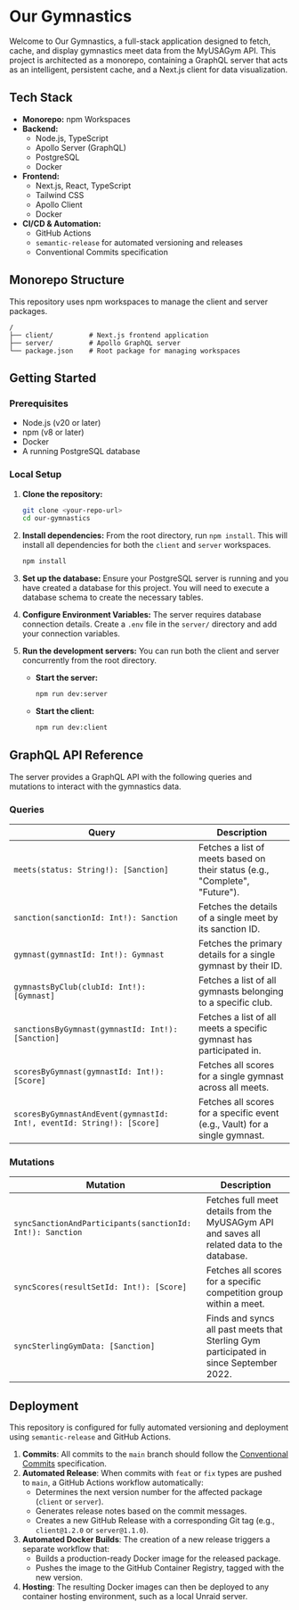 # Our Gymnastics

Welcome to Our Gymnastics, a full-stack application designed to fetch, cache, and display gymnastics meet data from the MyUSAGym API. This project is architected as a monorepo, containing a GraphQL server that acts as an intelligent, persistent cache, and a Next.js client for data visualization.

## Tech Stack

* **Monorepo:** npm Workspaces
* **Backend:**
    * Node.js, TypeScript
    * Apollo Server (GraphQL)
    * PostgreSQL
    * Docker
* **Frontend:**
    * Next.js, React, TypeScript
    * Tailwind CSS
    * Apollo Client
    * Docker
* **CI/CD & Automation:**
    * GitHub Actions
    * `semantic-release` for automated versioning and releases
    * Conventional Commits specification

## Monorepo Structure

This repository uses npm workspaces to manage the client and server packages.

```
/
├── client/         # Next.js frontend application
├── server/         # Apollo GraphQL server
└── package.json    # Root package for managing workspaces
```

## Getting Started

### Prerequisites

* Node.js (v20 or later)
* npm (v8 or later)
* Docker
* A running PostgreSQL database

### Local Setup

1.  **Clone the repository:**
    ```bash
    git clone <your-repo-url>
    cd our-gymnastics
    ```

2.  **Install dependencies:**
    From the root directory, run `npm install`. This will install all dependencies for both the `client` and `server` workspaces.
    ```bash
    npm install
    ```

3.  **Set up the database:**
    Ensure your PostgreSQL server is running and you have created a database for this project. You will need to execute a database schema to create the necessary tables.

4.  **Configure Environment Variables:**
    The server requires database connection details. Create a `.env` file in the `server/` directory and add your connection variables.

5.  **Run the development servers:**
    You can run both the client and server concurrently from the root directory.
    * **Start the server:**
        ```bash
        npm run dev:server
        ```
    * **Start the client:**
        ```bash
        npm run dev:client
        ```

## GraphQL API Reference

The server provides a GraphQL API with the following queries and mutations to interact with the gymnastics data.

### Queries

| Query                                             | Description                                                                              |
| ------------------------------------------------- | ---------------------------------------------------------------------------------------- |
| `meets(status: String!): [Sanction]`              | Fetches a list of meets based on their status (e.g., "Complete", "Future").              |
| `sanction(sanctionId: Int!): Sanction`             | Fetches the details of a single meet by its sanction ID.                                 |
| `gymnast(gymnastId: Int!): Gymnast`                | Fetches the primary details for a single gymnast by their ID.                            |
| `gymnastsByClub(clubId: Int!): [Gymnast]`          | Fetches a list of all gymnasts belonging to a specific club.                             |
| `sanctionsByGymnast(gymnastId: Int!): [Sanction]`  | Fetches a list of all meets a specific gymnast has participated in.                        |
| `scoresByGymnast(gymnastId: Int!): [Score]`        | Fetches all scores for a single gymnast across all meets.                                |
| `scoresByGymnastAndEvent(gymnastId: Int!, eventId: String!): [Score]` | Fetches all scores for a specific event (e.g., Vault) for a single gymnast. |

### Mutations

| Mutation                                          | Description                                                                                 |
| ------------------------------------------------- | ------------------------------------------------------------------------------------------- |
| `syncSanctionAndParticipants(sanctionId: Int!): Sanction` | Fetches full meet details from the MyUSAGym API and saves all related data to the database. |
| `syncScores(resultSetId: Int!): [Score]`          | Fetches all scores for a specific competition group within a meet.                          |
| `syncSterlingGymData: [Sanction]`                 | Finds and syncs all past meets that Sterling Gym participated in since September 2022.      |

## Deployment

This repository is configured for fully automated versioning and deployment using `semantic-release` and GitHub Actions.

1.  **Commits**: All commits to the `main` branch should follow the [Conventional Commits](https://www.conventionalcommits.org/en/v1.0.0/) specification.
2.  **Automated Release**: When commits with `feat` or `fix` types are pushed to `main`, a GitHub Actions workflow automatically:
    * Determines the next version number for the affected package (`client` or `server`).
    * Generates release notes based on the commit messages.
    * Creates a new GitHub Release with a corresponding Git tag (e.g., `client@1.2.0` or `server@1.1.0`).
3.  **Automated Docker Builds**: The creation of a new release triggers a separate workflow that:
    * Builds a production-ready Docker image for the released package.
    * Pushes the image to the GitHub Container Registry, tagged with the new version.
4.  **Hosting**: The resulting Docker images can then be deployed to any container hosting environment, such as a local Unraid server.
